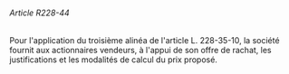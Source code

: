 ###### Article R228-44

Pour l'application du troisième alinéa de l'article L. 228-35-10, la société fournit aux actionnaires vendeurs, à l'appui de son offre de rachat, les justifications et les modalités de calcul du prix proposé.


